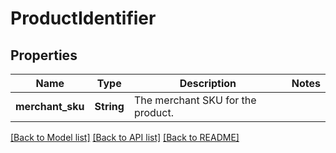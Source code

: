# ProductIdentifier

## Properties

Name | Type | Description | Notes
------------ | ------------- | ------------- | -------------
**merchant_sku** | **String** | The merchant SKU for the product. | 

[[Back to Model list]](../README.md#documentation-for-models) [[Back to API list]](../README.md#documentation-for-api-endpoints) [[Back to README]](../README.md)


